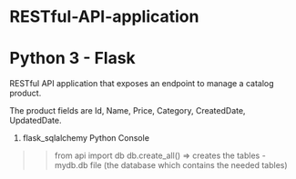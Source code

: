 # RESTful-API-application 
# Python 3 - Flask
RESTful API application that exposes an endpoint to manage a catalog product.

The product fields are Id, Name, Price, Category, CreatedDate, UpdatedDate.

1. flask_sqlalchemy
  Python Console
  >> from api import db
  >> db.create_all()
  => creates the tables - mydb.db file (the database which contains the needed tables)




